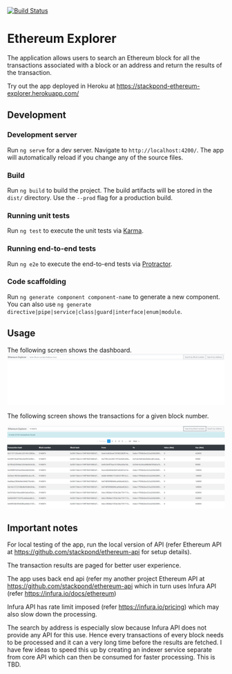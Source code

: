 [![Build Status](https://travis-ci.com/stackpond/ethereum-explorer.svg?branch=main)](https://travis-ci.com/stackpond/ethereum-explorer)

# Ethereum Explorer

The application allows users to search an Ethereum block for all the transactions associated with a block or an address and return the results of the transaction.

Try out the app deployed in Heroku at https://stackpond-ethereum-explorer.herokuapp.com/

## Development

### Development server

Run `ng serve` for a dev server. Navigate to `http://localhost:4200/`. The app will automatically reload if you change any of the source files.

### Build

Run `ng build` to build the project. The build artifacts will be stored in the `dist/` directory. Use the `--prod` flag for a production build.

### Running unit tests

Run `ng test` to execute the unit tests via [Karma](https://karma-runner.github.io).

### Running end-to-end tests

Run `ng e2e` to execute the end-to-end tests via [Protractor](http://www.protractortest.org/).

### Code scaffolding

Run `ng generate component component-name` to generate a new component. You can also use `ng generate directive|pipe|service|class|guard|interface|enum|module`.

## Usage

The following screen shows the dashboard.
![Explorer in action](screenshots/dashboard.png)

The following screen shows the transactions for a given block number.

![Explorer in action](screenshots/transactions.png)

## Important notes

For local testing of the app, run the local version of API (refer Ethereum API at https://github.com/stackpond/ethereum-api for setup details).

The transaction results are paged for better user experience.

The app uses back end api (refer my another project Ethereum API at https://github.com/stackpond/ethereum-api which in turn uses Infura API (refer https://infura.io/docs/ethereum)

Infura API has rate limit imposed (refer https://infura.io/pricing) which may also slow down the processing.

 The search by address is especially slow because Infura API does not provide any API for this use. Hence every transactions of every block needs to be processed and it can a very long time before the results are fetched. I have few ideas to speed this up by creating an indexer service separate from core API which can then be consumed for faster processing. This is TBD.
